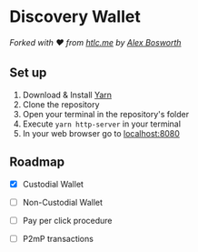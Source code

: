 # Discovery Wallet
###### Forked with :heart: from [htlc.me](https://htlc.me/) by [Alex Bosworth](https://github.com/alexbosworth)

## Set up
1. Download & Install [Yarn](https://yarnpkg.com/lang/en/)
2. Clone the repository
3. Open your terminal in the repository's folder
4. Execute ```yarn http-server``` in your terminal
5. In your web browser go to [localhost:8080](http://localhost:8080)

## Roadmap
- [x] Custodial Wallet

- [ ] Non-Custodial Wallet

- [ ] Pay per click procedure

- [ ] P2mP transactions

